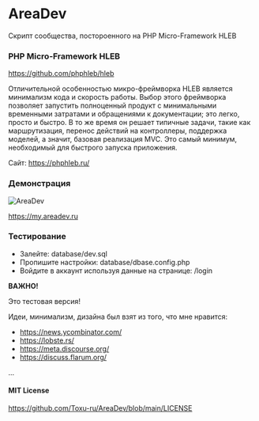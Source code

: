# AreaDev
Скрипт сообщества, постороенного на PHP Micro-Framework HLEB

### PHP Micro-Framework HLEB
https://github.com/phphleb/hleb

Отличительной особенностью микро-фреймворка HLEB является минимализм кода и скорость работы. Выбор этого фреймворка позволяет запустить полноценный продукт с минимальными временными затратами и обращениями к документации; это легко, просто и быстро. В то же время он решает типичные задачи, такие как маршрутизация, перенос действий на контроллеры, поддержка моделей, а значит, базовая реализация MVC. Это самый минимум, необходимый для быстрого запуска приложения.

Сайт: https://phphleb.ru/

### Демонстрация

![AreaDev](https://raw.githubusercontent.com/Toxu-ru/AreaDev/main/public/assets/images/areadev.jpg)

https://my.areadev.ru

### Тестирование

* Залейте: database/dev.sql
* Пропишите настройки: database/dbase.config.php
* Войдите в аккаунт используя данные на странице: /login

**ВАЖНО!**

Это тестовая версия!

Идеи, минимализм, дизайна был взят из того, что мне нравится:


* https://news.ycombinator.com/
* https://lobste.rs/
* https://meta.discourse.org/
* https://discuss.flarum.org/

...

#### MIT License

https://github.com/Toxu-ru/AreaDev/blob/main/LICENSE